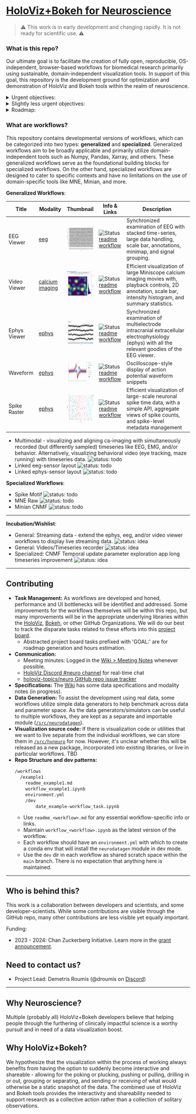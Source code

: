 # [HoloViz+Bokeh for Neuroscience](https://github.com/holoviz-topics/neuro)

> :warning: This work is in early development and changing rapidly. It is not ready for scientific use. :warning:

### What is this repo?

Our ultimate goal is to facilitate the creation of fully open, reproducible,
OS-independent, browser-based workflows for biomedical research primarily using
sustainable, domain-independent visualization tools. In support of this
goal, this repository is the development ground for optimization and demonstration of
HoloViz and Bokeh tools within the realm of neuroscience.

<details>
<summary> Urgent objectives: </summary>
  
- **Workflow Development:** Host the development of workflows.
- **Code Sharing:** Promote consistency and facilitate sharing of code across different workflows.
- **Collaboration:** Foster collaborative efforts between the HoloViz+Bokeh development teams and scientific collaborators outside these groups. This cross-collaboration aims to effectively tailor the tools to the specific requirements of the neuroscience community.
- **Issue Identification and Resolution:** As part of ongoing development, identify and address any performance or user interface bottlenecks in the workflows to optimize their usage and effectiveness.
- **Benchmarking and Testing Integration:** Host benchmarking work that involves the use of real and simulated data to assess the performance and functionality of the tools under relevant conditions.

</details> 

<details>
<summary> Slightly less urgent objectives: </summary>

- **Improvement and Refinement:** Over time, enhance, improve, and refine the developed workflows based on user feedback and advancements in the field.
- **Dissemination:** Eventually, share workflows with the broader scientific community. It's unclear yet where these all will be showcased, but at least some will go to examples.holoviz.org.
- **Education and Community Building:** Undertake educational and community-building activities such as providing tutorials, workshops, other educational resources to help researchers effectively utilize the developed tools.
- **Host Domain-Specific Package:** It is possible that not all required code for workflows will be accepted or appropriate for integrations into domain-independent HoloViz/Bokeh packages. Therefore, this repo *might* end up hosting code to be packaged as a domain-specific extension. TBD!

</details>

<details>
<summary> Roadmap: </summary>

- High-level summary: Our current grant period is through 2024, but we want to have a
  first pass of prioritized improvements for generalized workflows to disseminate for
  feedback **within** Q4 2023. The remainder of Q4 2023 and all of 2024 will be for
  iterating on feedback, developing the specialized workflows, demonstrating biomedical
  use-cases, collaborating lab support, educational activities, and as time permits -
  wishlist features and new collaborations.
- A living task-goal roadmap is visible on [this project board
  view](https://github.com/orgs/holoviz-topics/projects/1/views/3) - currently through Q3
  and early Q4 2023.

</details>
  
### What are workflows?

This repository contains developmental versions of workflows, which can be categorized into two types: **generalized** and **specialized**. Generalized workflows aim to be broadly applicable and primarily utilize domain-independent tools such as Numpy, Pandas, Xarray, and others. These generalized workflows serve as the foundational building blocks for specialized workflows. On the other hand, specialized workflows are designed to cater to specific contexts and have no limitations on the use of domain-specific tools like MNE, Minian, and more.

**Generalized Workflows**:

| Title | Modality | Thumbnail | Info & Links | Description |
| --- | --- | --- | --- | --- |
| EEG Viewer | <span style="color:#9cd4af"><a href="https://github.com/holoviz-topics/neuro/wiki/EEG-notes">eeg</a></span> | <a href="./workflows/eeg-viewer/assets/230524_eeg-viewer.png"><img src="./workflows/eeg-viewer/assets/230524_eeg-viewer.png" alt="EEG Viewer" width="100"></a> | ![Status](https://img.shields.io/badge/status-in%20progress-orange) <br> [readme](./workflows/eeg-viewer/readme_eeg-viewer.md) <br> [workflow](./workflows/eeg-viewer/workflow_eeg-viewer.ipynb) | Synchronized examination of EEG  with stacked time-series, large data handling, scale bar, annotations, minimap, and signal grouping.
| Video Viewer | <span style="color:#ffb3ba"><a href="https://github.com/holoviz-topics/neuro/wiki/Calcium-Imaging-notes">calcium imaging</a></span> | <a href="./workflows/video-viewer/assets/230526_video-viewer.png"><img src="./workflows/video-viewer/assets/230526_video-viewer.png" alt="Video Viewer" width="100"></a> | ![Status](https://img.shields.io/badge/status-in%20progress-orange) <br> [readme](./workflows/video-viewer/readme_video-viewer.md) <br> [workflow](./workflows/video-viewer/workflow_video-viewer.ipynb) | Efficient visualization of large Miniscope calcium imaging movies with, playback controls, 2D annotation, scale bar, intensity histogram, and summary statistics. |
| Ephys Viewer | <span style="color:#a4d7e1"><a href="https://github.com/holoviz-topics/neuro/wiki/Electrophysiology-notes">ephys</a></span> | <a href="./workflows/ephys-viewer/assets/230524_ephys-viewer.png"><img src="./workflows/ephys-viewer/assets/230524_ephys-viewer.png" alt="Ephys Viewer" width="100"></a> | ![Status](https://img.shields.io/badge/status-in%20progress-orange) <br> [readme](./workflows/ephys-viewer/readme_ephys-viewer.md) <br> [workflow](./workflows/ephys-viewer/workflow_ephys-viewer.ipynb) | Synchronized examination of multielectrode intracranial extracellular electrophysiology (ephys) with all the relevant goodies of the EEG viewer.|
| Waveform | <span style="color:#a4d7e1"><a href="https://github.com/holoviz-topics/neuro/wiki/Electrophysiology-notes">ephys</a></span> | <a href="./workflows/waveform/assets/230524_waveform.png"><img src="./workflows/waveform/assets/230524_waveform.png" alt="Waveform" width="100"></a> | ![Status](https://img.shields.io/badge/status-in%20progress-orange) <br> [readme](./workflows/waveform/readme_waveform.md) <br> [workflow](./workflows/waveform/workflow_waveform.ipynb) | Oscilloscope-style display of action potential waveform snippets |
| Spike Raster | <span style="color:#a4d7e1"><a href="https://github.com/holoviz-topics/neuro/wiki/Electrophysiology-notes">ephys</a></span> | <a href="./workflows/spike-raster/assets/230524_spike-raster.png"><img src="./workflows/spike-raster/assets/230524_spike-raster.png" alt="Spike Raster" width="100"></a> | ![Status](https://img.shields.io/badge/status-in%20progress-orange) <br> [readme](./workflows/spike-raster/readme_spike-raster.md) <br> [workflow](./workflows/spike-raster/workflow_spike-raster.ipynb) | Efficient visualization of large-scale neuronal spike time data, with a simple API, aggregate views of spike counts, and spike-level metadata management |

- Multimodal - visualizing and aligning ca-imaging with simultaneously recorded (but
  differently sampled) timeseries like  EEG, EMG, and/or behavior. Alternatively,
  visualizing behavioral video (eye tracking, maze running) with timeseries data. ![status: todo](https://img.shields.io/badge/status-todo-purple)
- Linked eeg-sensor layout ![status: todo](https://img.shields.io/badge/status-todo-purple)
- Linked ephys-sensor layout ![status: todo](https://img.shields.io/badge/status-todo-purple)

**Specialized Workflows**:

- Spike Motif ![status: todo](https://img.shields.io/badge/status-todo-purple)
- MNE Raw ![status: todo](https://img.shields.io/badge/status-todo-purple)
- Minian CNMF ![status: todo](https://img.shields.io/badge/status-todo-purple)

---
**Incubation/Wishlist**:

- General: Streaming data - extend the ephys, eeg, and/or video viewer workflows to
  display live streaming data. ![status: idea](https://img.shields.io/badge/status-idea-blue)
- General: Videos/Timeseries recorder ![status: idea](https://img.shields.io/badge/status-idea-blue)
- Specialized: CNMF Temporal update parameter exploration app long timeseries
  improvement ![status: idea](https://img.shields.io/badge/status-idea-blue)

---
## Contributing

- **Task Management:** As workflows are developed and honed, performance and UI bottlenecks will be identified and addressed. Some improvements for the workflows themselves will be within this repo, but many improvements will be in the appropriate underlying libraries within the [HoloViz](https://github.com/holoviz/), [Bokeh](https://github.com/bokeh), or other GitHub Organizations. We will do our best to track the disparate tasks related to these efforts into this 
[project board](https://github.com/orgs/holoviz-topics/projects/1).
  - Abstracted project board tasks prefixed with 'GOAL:' are for roadmap generation and hours estimation.
- **Communication:** 
  - Meeting minutes: Logged in the
  [Wiki > Meeting Notes](https://github.com/holoviz-topics/neuro/wiki/Meeting-Notes) whenever possible.
  - [HoloViz Discord #neuro channel](https://discord.gg/X6Eq9CvZZn) for real-time chat
  - [holoviz-topics/neuro GitHub repo issue
    tracker](https://github.com/holoviz-topics/neuro/issues)
- **Specifications:** The [Wiki](https://github.com/holoviz-topics/neuro/wiki) has some data specifications and modality notes (in progress).
- **Data Generation:** To assist the development using real data, some workflows utilize simple data generators to help benchmark across data and parameter space. As the data generators/simulators can be useful to multiple workflows, they are kept as a separate and importable module ([`/src/neurodatagen`](./src/neurodatagen)).
- **Visualization source code:** If there is visualization code or utilities that we want to live separate from the individual workflows, we can store them in [`/src/hvneuro`](./src/hvneuro) for now. However, it's unclear whether this will be released as a new package, incorporated into existing libraries, or live in particular workflows. TBD 
- **Repo Structure and dev patterns:** 
    ```
    /workflows
      /example1
        readme_example1.md
        workflow_example1.ipynb
        environment.yml
        /dev
            date_example-workflow_task.ipynb
    ```
  - Use `readme_<workflow>.md` for any essential workflow-specific info or links.
  - Maintain `workflow_<workflow>.ipynb` as the latest version of the workflow.
  - Each workflow should have an `environment.yml` with which to create a conda env that will install the `neurodatagen` module in dev mode.
  - Use the `dev` dir in each workflow as shared scratch space within the `main` branch. There is no expectation that anything here is maintained.

---
## Who is behind this?

This work is a collaboration between developers and scientists, and some developer-scientists. While some contributions are visible through the GitHub repo, many other contributions are less visible yet equally important.

Funding:
- 2023 - 2024: Chan Zuckerberg Initiative. Learn more in the [grant announcement](https://blog.bokeh.org/announcing-czi-funding-for-bokeh-for-bioscience-5f74426c011a).

## Need to contact us?
- Project Lead: Demetris Roumis (@droumis on [Discord](https://discord.gg/X6Eq9CvZZn))
---

## Why Neuroscience?

Multiple (probably all) HoloViz+Bokeh developers believe that helping people through the furthering of clinically impactful science is a worthy pursuit and in need of a data visualization boost.

## Why HoloViz+Bokeh?

We hypothesize that the visualization within the process of working always benefits from having the option to suddenly become interactive and shareable - allowing for the poking or plucking, pushing or pulling, drilling in or out, grouping or separating, and sending or receiving of what would otherwise be a static snapshot of the data. The combined use of HoloViz and Bokeh tools provides the interactivity and shareability needed to support research as a collective action rather than a collection of solitary observations.
